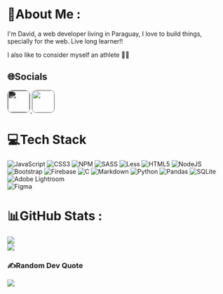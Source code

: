 # 💫About Me :
I'm David, a web developer living in Paraguay, 
I love to build things, specially for the web. 
Live long learner!!

I also like to consider myself an athlete 🏃‍♂️
<style>
  .social{
    width: 50px;
    height: 50px;
    border: 1px solid grey; 
    border-radius: 10px;
  }
  .medium{
    filter: invert(96%) sepia(96%) saturate(14%) hue-rotate(228deg) brightness(102%) contrast(100%);
  }
</style>
## 🌐Socials
<a href="https://medium.com/@davidcendev">
  <img class="social medium" src="https://cdn.worldvectorlogo.com/logos/medium-4.svg" alt="">
</a>
<a href="https://twitter.com/davidcentzdev">
  <img class="social" src="https://cdn.worldvectorlogo.com/logos/twitter-3.svg" alt="">
</a>

# 💻Tech Stack
![JavaScript](https://img.shields.io/badge/javascript-%23323330.svg?style=flat&logo=javascript&logoColor=%23F7DF1E) 
![CSS3](https://img.shields.io/badge/css3-%231572B6.svg?style=flat&logo=css3&logoColor=white) 
![NPM](https://img.shields.io/badge/NPM-%23000000.svg?style=flat&logo=npm&logoColor=white) 
![SASS](https://img.shields.io/badge/SASS-hotpink.svg?style=flat&logo=SASS&logoColor=white) 
![Less](https://img.shields.io/badge/less-2B4C80?style=flat&logo=less&logoColor=white) 
![HTML5](https://img.shields.io/badge/html5-%23E34F26.svg?style=flat&logo=html5&logoColor=white) 
![NodeJS](https://img.shields.io/badge/node.js-6DA55F?style=flat&logo=node.js&logoColor=white) 
![Bootstrap](https://img.shields.io/badge/bootstrap-%23563D7C.svg?style=flat&logo=bootstrap&logoColor=white) 
![Firebase](https://img.shields.io/badge/firebase-%23039BE5.svg?style=flat&logo=firebase) 
![C](https://img.shields.io/badge/c-%2300599C.svg?style=flat&logo=c&logoColor=white) 
![Markdown](https://img.shields.io/badge/markdown-%23000000.svg?style=flat&logo=markdown&logoColor=white) 
![Python](https://img.shields.io/badge/python-3670A0?style=flat&logo=python&logoColor=ffdd54) 
![Pandas](https://img.shields.io/badge/pandas-%23150458.svg?style=flat&logo=pandas&logoColor=white)
![SQLite](https://img.shields.io/badge/sqlite-%2307405e.svg?style=flat&logo=sqlite&logoColor=white) 
![Adobe Lightroom](https://img.shields.io/badge/Adobe%20Lightroom-31A8FF.svg?style=flat&logo=Adobe%20Lightroom&logoColor=white) 	
![Figma](https://img.shields.io/badge/figma-%23F24E1E.svg?style=flat&logo=figma&logoColor=white) 
# 📊GitHub Stats :
![](https://github-readme-stats.vercel.app/api?username=parzivalcen&theme=material-palenight&hide_border=true&include_all_commits=true&count_private=true)<br/>
![](https://github-readme-streak-stats.herokuapp.com/?user=parzivalcen&theme=material-palenight&hide_border=true)<br/>


### ✍️Random Dev Quote
![](https://quotes-github-readme.vercel.app/api?type=horizontal&theme=dark)


